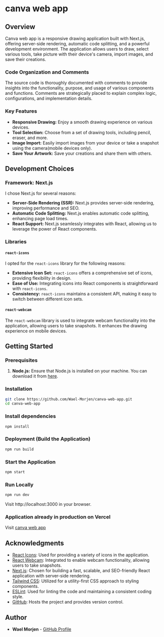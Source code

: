# canva web app

## Overview

Canva web app is a responsive drawing application built with Next.js, offering server-side rendering, automatic code splitting, and a powerful development environment. The application allows users to draw, select various tools, take picture with their device's camera, import images, and save their creations.

### Code Organization and Comments

The source code is thoroughly documented with comments to provide insights into the functionality, purpose, and usage of various components and functions. Comments are strategically placed to explain complex logic, configurations, and implementation details.

### Key Features

- **Responsive Drawing:** Enjoy a smooth drawing experience on various devices.
- **Tool Selection:** Choose from a set of drawing tools, including pencil, eraser, and more.
- **Image Import:** Easily import images from your device or take a snapshot using the camera(mobile devices only).
- **Save Your Artwork:** Save your creations and share them with others.

## Development Choices

### Framework: Next.js

I chose Next.js for several reasons:

- **Server-Side Rendering (SSR):** Next.js provides server-side rendering, improving performance and SEO.
- **Automatic Code Splitting:** Next.js enables automatic code splitting, enhancing page load times.
- **React Support:** Next.js seamlessly integrates with React, allowing us to leverage the power of React components.

### Libraries

#### `react-icons`

I opted for the `react-icons` library for the following reasons:

- **Extensive Icon Set:** `react-icons` offers a comprehensive set of icons, providing flexibility in design.
- **Ease of Use:** Integrating icons into React components is straightforward with `react-icons`.
- **Consistency:** `react-icons` maintains a consistent API, making it easy to switch between different icon sets.

#### `react-webcam`

The `react-webcam` library is used to integrate webcam functionality into the application, allowing users to take snapshots. It enhances the drawing experience on mobile devices.

## Getting Started

### Prerequisites

1. **Node.js:** Ensure that Node.js is installed on your machine. You can download it from [here](https://nodejs.org/).

### Installation

```bash
git clone https://github.com/Wael-Morjen/canva-web-app.git
cd canva-web-app
```

### Install dependencies

```bash
npm install
```

### Deployment (Build the Application)

```bash
npm run build
```

### Start the Application

```bash
npm start
```

### Run Locally

```bash
npm run dev
``` 

Visit http://localhost:3000 in your browser.

### Application already in production on Vercel

Visit [canva web app](https://canva-web-app.vercel.app/)

## Acknowledgments

- [React Icons](https://react-icons.github.io/react-icons/): Used for providing a variety of icons in the application.
- [React Webcam](https://www.npmjs.com/package/react-webcam): Integrated to enable webcam functionality, allowing users to take snapshots.
- [Next.js](https://nextjs.org/): Chosen for building a fast, scalable, and SEO-friendly React application with server-side rendering.
- [Tailwind CSS](https://tailwindcss.com/): Utilized for a utility-first CSS approach to styling components.
- [ESLint](https://eslint.org/): Used for linting the code and maintaining a consistent coding style.
- [GitHub](https://github.com/): Hosts the project and provides version control.

## Author

- **Wael Morjen** - [GitHub Profile](https://github.com/Wael-Morjen)